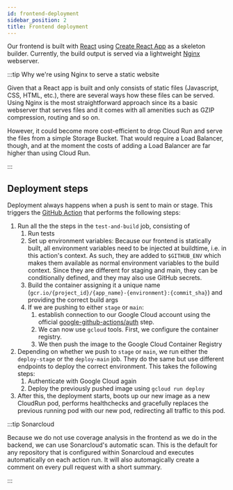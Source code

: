 ```yaml
---
id: frontend-deployment
sidebar_position: 2
title: Frontend deployment
---
```


Our frontend is built with [React](https://reactjs.org/) using [Create React App](https://create-react-app.dev/) as a
skeleton builder. Currently, the build output is served via a lightweight [Nginx](https://www.nginx.com/) webserver.

:::tip Why we're using Nginx to serve a static website

Given that a React app is built and only consists of static files (Javascript, CSS, HTML, etc.), there are several ways
how these files can be served. Using Nginx is the most straightforward approach since its a basic webserver that serves
files and it comes with all amenities such as GZIP compression, routing and so on.

However, it could become more cost-efficient to drop Cloud Run and serve the files from a simple Storage Bucket. That
would require a Load Balancer, though, and at the moment the costs of adding a Load Balancer are far higher than using
Cloud Run.

:::

## Deployment steps

Deployment always happens when a push is sent to main or stage. This triggers
the [GitHub Action](https://github.com/gipfeli-io/gipfeli-frontend/blob/main/.github/workflows/ci.yml) that
performs the following steps:

1. Run all the the steps in the `test-and-build` job, consisting of
    1. Run tests
    2. Set up environment variables: Because our frontend is statically built, all environment variables need to be
       injected at buildtime, i.e. in this action's context. As such, they are added to `$GITHUB_ENV` which makes them
       available as normal environment variables to the build context. Since they are different for staging and main,
       they can be conditionally defined, and they may also use GitHub secrets.
    4. Build the container assigning it a unique name (`gcr.io/{project_id}/{app_name}-{environment}:{commit_sha}`) and
       providing the correct build args
    5. If we are pushing to either `stage` or `main`:
        1. establish connection to our Google Cloud account using the
           official [google-github-actions/auth](https://github.com/google-github-actions/auth) step.
        2. We can now use `gcloud` tools. First, we configure the container registry.
        3. We then push the image to the Google Cloud Container Registry
2. Depending on whether we push to `stage` or `main`, we run either the `deploy-stage` or the `deploy-main` job. They do
   the same but use different endpoints to deploy the correct environment. This takes the following steps:
    1. Authenticate with Google Cloud again
    2. Deploy the previously pushed image using `gcloud run deploy`
3. After this, the deployment starts, boots up our new image as a new CloudRun pod, performs healthchecks and gracefully
   replaces the previous running pod with our new pod, redirecting all traffic to this pod.

:::tip Sonarcloud

Because we do not use coverage analysis in the frontend as we do in the backend, we can use Sonarcloud's automatic scan.
This is the default for any repository that is configured within Sonarcloud and executes automatically on each action
run. It will also automagically create a comment on every pull request with a short summary.

:::
